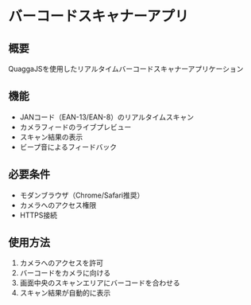 # バーコードスキャナーアプリ

## 概要
QuaggaJSを使用したリアルタイムバーコードスキャナーアプリケーション

## 機能
- JANコード（EAN-13/EAN-8）のリアルタイムスキャン
- カメラフィードのライブプレビュー
- スキャン結果の表示
- ビープ音によるフィードバック

## 必要条件
- モダンブラウザ（Chrome/Safari推奨）
- カメラへのアクセス権限
- HTTPS接続

## 使用方法
1. カメラへのアクセスを許可
2. バーコードをカメラに向ける
3. 画面中央のスキャンエリアにバーコードを合わせる
4. スキャン結果が自動的に表示